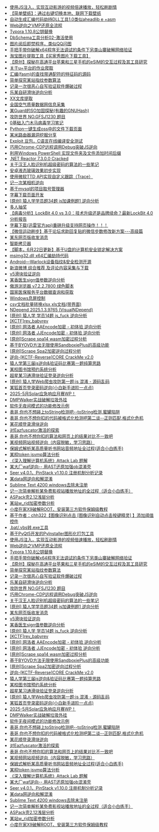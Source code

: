 + [使用JS注入，实现互动影游的视频倍速播放，轻松刷剧情](https://www.52pojie.cn/thread-2040975-1-1.html)
+ [【简单壁纸】：通过右键切换本地、联网下载壁纸](https://www.52pojie.cn/thread-2040907-1-1.html)
+ [自动生成汇编代码劫持DLL工具1.0类似aheadlib e +asm](https://www.52pojie.cn/thread-2040877-1-1.html)
+ [Web逆向之VMP还原全流程](https://www.52pojie.cn/thread-2040789-1-1.html)
+ [Typora 1.10.8公钥替换](https://www.52pojie.cn/thread-2040749-1-1.html)
+ [DbSchema工具分析02-激活使用](https://www.52pojie.cn/thread-2040708-1-1.html)
+ [图片阅后即焚程序，类似QQ闪图](https://www.52pojie.cn/thread-2040665-1-1.html)
+ [手把手带你破解x64程序无法调试的条件下另类山寨破解网络验证](https://www.52pojie.cn/thread-2040610-1-1.html)
+ [淘宝图片提取工具【买家秀图片下载工具】](https://www.52pojie.cn/thread-2040550-1-1.html)
+ [【原创】探秘在高通平台苹果和三星手机的eSIM的交互过程及其工具研究](https://www.52pojie.cn/thread-2040512-1-1.html)
+ [关于u+平台的作业爬取](https://www.52pojie.cn/thread-2040508-1-1.html)
+ [汇编(fasm)的查找带通配符的特征码的源码](https://www.52pojie.cn/thread-2040488-1-1.html)
+ [简单探究某站指纹参数算法](https://www.52pojie.cn/thread-2040484-1-1.html)
+ [记录一次很恶心自写验证软件爆破过程](https://www.52pojie.cn/thread-2040429-1-1.html)
+ [乐某自研滑块逆向分析](https://www.52pojie.cn/thread-2040415-1-1.html)
+ [XX文库提取](https://www.52pojie.cn/thread-2040337-1-1.html)
+ [全国空气质量数据网信息采集](https://www.52pojie.cn/thread-2040280-1-1.html)
+ [某Guard的SO加固探秘(有趣的GNUHash)](https://www.52pojie.cn/thread-2040136-1-1.html)
+ [攻防世界 NO.GFSJ1230 题目](https://www.52pojie.cn/thread-2040122-1-1.html)
+ [0基础入门木马病毒学习笔记](https://www.52pojie.cn/thread-2040099-1-1.html)
+ [Python一键生成oss中的文件下载页面](https://www.52pojie.cn/thread-2040073-1-1.html)
+ [某米路由器漏洞挖掘分享](https://www.52pojie.cn/thread-2040053-1-1.html)
+ [Exploit 豆包，C语言在线编译安全测试](https://www.52pojie.cn/thread-2040016-1-1.html)
+ [巧用Chrome-CDP远程调用Debug突破JS逆向](https://www.52pojie.cn/thread-2040010-1-1.html)
+ [利用Windows PowerShell 实现文件夹及文件添加时间后缀](https://www.52pojie.cn/thread-2039904-1-1.html)
+ [.NET Reactor 7.3.0.0 Cracked](https://www.52pojie.cn/thread-2039882-1-1.html)
+ [关于汉王人脸识别机超级密码的算法的一些笔记](https://www.52pojie.cn/thread-2039838-1-1.html)
+ [安卓液态玻璃效果初步实现](https://www.52pojie.cn/thread-2039832-1-1.html)
+ [使用微软TTD API实现自定义跟踪（Trace）](https://www.52pojie.cn/thread-2039822-1-1.html)
+ [记一次某相机逆向](https://www.52pojie.cn/thread-2039817-1-1.html)
+ [基于mysql的项目取号管理器](https://www.52pojie.cn/thread-2039802-1-1.html)
+ [字幕下载页面开发](https://www.52pojie.cn/thread-2039758-1-1.html)
+ [[原创] 猿人学学员题34题 js加课例题1 逆向分析](https://www.52pojie.cn/thread-2039700-1-1.html)
+ [多人抽奖](https://www.52pojie.cn/thread-2039677-1-1.html)
+ [【病毒分析】LockBit 4.0 vs 3.0：技术升级还是品牌续命？最新LockBit 4.0分析报告](https://www.52pojie.cn/thread-2039554-1-1.html)
+ [字幕下载(迅雷官方api)重磅升级支持网页操作！！！](https://www.52pojie.cn/thread-2039545-1-1.html)
+ [【微信运动刷步】基于论坛求助回复贴的微信步数修改新方案---高级篇](https://www.52pojie.cn/thread-2039517-1-1.html)
+ [某东网页版收发消息](https://www.52pojie.cn/thread-2039238-1-1.html)
+ [智能拷贝器](https://www.52pojie.cn/thread-2039209-1-1.html)
+ [【脚本，6月22日更新】基于U盘的计算机安全锁定解决方案](https://www.52pojie.cn/thread-2039186-1-1.html)
+ [msimg32.dll  x64汇编劫持代码](https://www.52pojie.cn/thread-2039009-1-1.html)
+ [Android—Warlock设备指纹&安全检测开源](https://www.52pojie.cn/thread-2039003-1-1.html)
+ [新浪微博 综合推荐 及评论内容采集与下载](https://www.52pojie.cn/thread-2038974-1-1.html)
+ [v5滑块验证逆向](https://www.52pojie.cn/thread-2038972-1-1.html)
+ [某香医生sign值参数逆向分析](https://www.52pojie.cn/thread-2038968-1-1.html)
+ [傲游浏览器 v7.2.2.7800 绿色脚本](https://www.52pojie.cn/thread-2038884-1-1.html)
+ [国家医保服务平台数据查询和获取](https://www.52pojie.cn/thread-2038873-1-1.html)
+ [Windows息屏控制](https://www.52pojie.cn/thread-2038856-1-1.html)
+ [csv文档批量转换xlsx,xls文档(带界面)](https://www.52pojie.cn/thread-2038852-1-1.html)
+ [NDepend 2025.1.3.9765 (VisualNDepend)](https://www.52pojie.cn/thread-2038827-1-1.html)
+ [[原创] 猿人学 学员14题 js_fuck 逆向分析](https://www.52pojie.cn/thread-2038595-1-1.html)
+ [[KCTF]rev_babyrev](https://www.52pojie.cn/thread-2038047-1-1.html)
+ [[原创] 网洛者 AAEncode加密 - 初体验 逆向分析](https://www.52pojie.cn/thread-2038005-1-1.html)
+ [[原创] 网洛者 JJEncode加密 - 初体验 逆向分析](https://www.52pojie.cn/thread-2037870-1-1.html)
+ [[原创]Scrape spa14 wasm加密过程分析](https://www.52pojie.cn/thread-2037819-1-1.html)
+ [基于BYOVD方法无限使用SandboxiePlus的高级功能](https://www.52pojie.cn/thread-2037796-1-1.html)
+ [[原创]Scrape Spa2加密逆向过程分析](https://www.52pojie.cn/thread-2037616-1-1.html)
+ [逆向-[KCTF-Reverse]CORE CrackMe v2.0](https://www.52pojie.cn/thread-2037517-1-1.html)
+ [猿人学第三届js逆向&验证码比赛第一题纯算思路](https://www.52pojie.cn/thread-2037361-1-1.html)
+ [某校图书馆预约系统分析](https://www.52pojie.cn/thread-2037247-1-1.html)
+ [超星某习通滑块验证登录逆向分析](https://www.52pojie.cn/thread-2037138-1-1.html)
+ [[原创] 猿人学Web爬虫攻防第一题:js 混淆 - 源码乱码](https://www.52pojie.cn/thread-2037096-1-1.html)
+ [某狐首页登录密码逆向(小白新手进阶一点点)](https://www.52pojie.cn/thread-2036785-1-1.html)
+ [2025-5月Solar应急响应月赛WP！](https://www.52pojie.cn/thread-2036624-1-1.html)
+ [DMPWalker实战破解垃圾外挂](https://www.52pojie.cn/thread-2035779-1-1.html)
+ [软件无夜间模式的功能修改示例](https://www.52pojie.cn/thread-2035675-1-1.html)
+ [表哥,你也不想碰上toString检测吧--toString检测,蜜罐陷阱](https://www.52pojie.cn/thread-2035568-1-1.html)
+ [表哥,你也不想你扣的代码被格式化检测吧第二谈--正则匹配,格式化危机](https://www.52pojie.cn/thread-2035543-1-1.html)
+ [某花顺登录滑块逆向](https://www.52pojie.cn/thread-2035508-1-1.html)
+ [对Eazfuscator激活的探索](https://www.52pojie.cn/thread-2035451-1-1.html)
+ [表哥,你也不想你扣的算法和网页上的结果对比不一致吧](https://www.52pojie.cn/thread-2035300-1-1.html)
+ [某视频网站视频逆向（内容脱敏，学习思路）](https://www.52pojie.cn/thread-2035143-1-1.html)
+ [保姆式解析某高质量听书网站音频地址全过程(适合小白练手)](https://www.52pojie.cn/thread-2035137-1-1.html)
+ [某程token  jsvmp算法分析](https://www.52pojie.cn/thread-2034891-1-1.html)
+ [《深入理解计算机系统》Attack Lab 题解](https://www.52pojie.cn/thread-2034829-1-1.html)
+ [某大厂waf逆向-- 用AST还原加强ob混淆壳](https://www.52pojie.cn/thread-2034613-1-1.html)
+ [Seer v4.0.1，PinStack v1.10.0 注册机制分析记录](https://www.52pojie.cn/thread-2034373-1-1.html)
+ [某data网逆向和解混淆](https://www.52pojie.cn/thread-2034020-1-1.html)
+ [Sublime Text 4200 windows去除未注册](https://www.52pojie.cn/thread-2033994-1-1.html)
+ [记一次简单解析某免费影视站播放地址的全过程（适合小白练手）](https://www.52pojie.cn/thread-2033927-1-1.html)
+ [ASPack壳2.12浅层分析](https://www.52pojie.cn/thread-2033861-1-1.html)
+ [某站w_rid加密参数分析](https://www.52pojie.cn/thread-2033704-1-1.html)
+ [小度在家X9破解ROOT、安装第三方软件保姆级教程](https://www.52pojie.cn/thread-2033703-1-1.html)
+ [基于作者：chh322【图像识别点击 [图像识别自动点击按键精灵] 】添加阈值控件](https://www.52pojie.cn/thread-2041013-1-1.html)
+ [.bat/.vbs转.exe工具](https://www.52pojie.cn/thread-2040982-1-1.html)
+ [基于PyQt5开发的PyInstaller图形化打包工具](https://www.52pojie.cn/thread-2041034-1-1.html)
+ [使用JS注入，实现互动影游的视频倍速播放，轻松刷剧情](https://www.52pojie.cn/forum.php?mod=viewthread&tid=2040975&extra=page%3D1%26filter%3Dauthor%26orderby%3Ddateline)
+ [Web逆向之VMP还原全流程](https://www.52pojie.cn/forum.php?mod=viewthread&tid=2040789&extra=page%3D1%26filter%3Dauthor%26orderby%3Ddateline)
+ [Typora 1.10.8公钥替换](https://www.52pojie.cn/forum.php?mod=viewthread&tid=2040749&extra=page%3D1%26filter%3Dauthor%26orderby%3Ddateline)
+ [手把手带你破解x64程序无法调试的条件下另类山寨破解网络验证](https://www.52pojie.cn/forum.php?mod=viewthread&tid=2040610&extra=page%3D1%26filter%3Dauthor%26orderby%3Ddateline)
+ [【原创】探秘在高通平台苹果和三星手机的eSIM的交互过程及其工具研究](https://www.52pojie.cn/forum.php?mod=viewthread&tid=2040512&extra=page%3D1%26filter%3Dauthor%26orderby%3Ddateline)
+ [简单探究某站指纹参数算法](https://www.52pojie.cn/forum.php?mod=viewthread&tid=2040484&extra=page%3D1%26filter%3Dauthor%26orderby%3Ddateline)
+ [记录一次很恶心自写验证软件爆破过程](https://www.52pojie.cn/forum.php?mod=viewthread&tid=2040429&extra=page%3D1%26filter%3Dauthor%26orderby%3Ddateline)
+ [乐某自研滑块逆向分析](https://www.52pojie.cn/forum.php?mod=viewthread&tid=2040415&extra=page%3D1%26filter%3Dauthor%26orderby%3Ddateline)
+ [攻防世界 NO.GFSJ1230 题目](https://www.52pojie.cn/forum.php?mod=viewthread&tid=2040122&extra=page%3D1%26filter%3Dauthor%26orderby%3Ddateline)
+ [巧用Chrome-CDP远程调用Debug突破JS逆向](https://www.52pojie.cn/forum.php?mod=viewthread&tid=2040010&extra=page%3D1%26filter%3Dauthor%26orderby%3Ddateline)
+ [关于汉王人脸识别机超级密码的算法的一些笔记](https://www.52pojie.cn/forum.php?mod=viewthread&tid=2039838&extra=page%3D1%26filter%3Dauthor%26orderby%3Ddateline)
+ [[原创] 猿人学学员题34题 js加课例题1 逆向分析](https://www.52pojie.cn/forum.php?mod=viewthread&tid=2039700&extra=page%3D1%26filter%3Dauthor%26orderby%3Ddateline)
+ [某东网页版收发消息](https://www.52pojie.cn/forum.php?mod=viewthread&tid=2039238&extra=page%3D1%26filter%3Dauthor%26orderby%3Ddateline)
+ [v5滑块验证逆向](https://www.52pojie.cn/forum.php?mod=viewthread&tid=2038972&extra=page%3D1%26filter%3Dauthor%26orderby%3Ddateline)
+ [某香医生sign值参数逆向分析](https://www.52pojie.cn/forum.php?mod=viewthread&tid=2038968&extra=page%3D1%26filter%3Dauthor%26orderby%3Ddateline)
+ [[原创] 猿人学 学员14题 js_fuck 逆向分析](https://www.52pojie.cn/forum.php?mod=viewthread&tid=2038595&extra=page%3D1%26filter%3Dauthor%26orderby%3Ddateline)
+ [[KCTF]rev_babyrev](https://www.52pojie.cn/forum.php?mod=viewthread&tid=2038047&extra=page%3D1%26filter%3Dauthor%26orderby%3Ddateline)
+ [[原创] 网洛者 AAEncode加密 - 初体验 逆向分析](https://www.52pojie.cn/forum.php?mod=viewthread&tid=2038005&extra=page%3D1%26filter%3Dauthor%26orderby%3Ddateline)
+ [[原创] 网洛者 JJEncode加密 - 初体验 逆向分析](https://www.52pojie.cn/forum.php?mod=viewthread&tid=2037870&extra=page%3D1%26filter%3Dauthor%26orderby%3Ddateline)
+ [[原创]Scrape spa14 wasm加密过程分析](https://www.52pojie.cn/forum.php?mod=viewthread&tid=2037819&extra=page%3D1%26filter%3Dauthor%26orderby%3Ddateline)
+ [基于BYOVD方法无限使用SandboxiePlus的高级功能](https://www.52pojie.cn/forum.php?mod=viewthread&tid=2037796&extra=page%3D1%26filter%3Dauthor%26orderby%3Ddateline)
+ [[原创]Scrape Spa2加密逆向过程分析](https://www.52pojie.cn/forum.php?mod=viewthread&tid=2037616&extra=page%3D1%26filter%3Dauthor%26orderby%3Ddateline)
+ [逆向-[KCTF-Reverse]CORE CrackMe v2.0](https://www.52pojie.cn/forum.php?mod=viewthread&tid=2037517&extra=page%3D1%26filter%3Dauthor%26orderby%3Ddateline)
+ [猿人学第三届js逆向&验证码比赛第一题纯算思路](https://www.52pojie.cn/forum.php?mod=viewthread&tid=2037361&extra=page%3D1%26filter%3Dauthor%26orderby%3Ddateline)
+ [某校图书馆预约系统分析](https://www.52pojie.cn/forum.php?mod=viewthread&tid=2037247&extra=page%3D1%26filter%3Dauthor%26orderby%3Ddateline)
+ [超星某习通滑块验证登录逆向分析](https://www.52pojie.cn/forum.php?mod=viewthread&tid=2037138&extra=page%3D1%26filter%3Dauthor%26orderby%3Ddateline)
+ [[原创] 猿人学Web爬虫攻防第一题:js 混淆 - 源码乱码](https://www.52pojie.cn/forum.php?mod=viewthread&tid=2037096&extra=page%3D1%26filter%3Dauthor%26orderby%3Ddateline)
+ [某狐首页登录密码逆向(小白新手进阶一点点)](https://www.52pojie.cn/forum.php?mod=viewthread&tid=2036785&extra=page%3D1%26filter%3Dauthor%26orderby%3Ddateline)
+ [2025-5月Solar应急响应月赛WP！](https://www.52pojie.cn/forum.php?mod=viewthread&tid=2036624&extra=page%3D1%26filter%3Dauthor%26orderby%3Ddateline)
+ [DMPWalker实战破解垃圾外挂](https://www.52pojie.cn/forum.php?mod=viewthread&tid=2035779&extra=page%3D1%26filter%3Dauthor%26orderby%3Ddateline)
+ [软件无夜间模式的功能修改示例](https://www.52pojie.cn/forum.php?mod=viewthread&tid=2035675&extra=page%3D1%26filter%3Dauthor%26orderby%3Ddateline)
+ [表哥,你也不想碰上toString检测吧--toString检测,蜜罐陷阱](https://www.52pojie.cn/forum.php?mod=viewthread&tid=2035568&extra=page%3D1%26filter%3Dauthor%26orderby%3Ddateline)
+ [表哥,你也不想你扣的代码被格式化检测吧第二谈--正则匹配,格式化危机](https://www.52pojie.cn/forum.php?mod=viewthread&tid=2035543&extra=page%3D1%26filter%3Dauthor%26orderby%3Ddateline)
+ [某花顺登录滑块逆向](https://www.52pojie.cn/forum.php?mod=viewthread&tid=2035508&extra=page%3D1%26filter%3Dauthor%26orderby%3Ddateline)
+ [对Eazfuscator激活的探索](https://www.52pojie.cn/forum.php?mod=viewthread&tid=2035451&extra=page%3D1%26filter%3Dauthor%26orderby%3Ddateline)
+ [表哥,你也不想你扣的算法和网页上的结果对比不一致吧](https://www.52pojie.cn/forum.php?mod=viewthread&tid=2035300&extra=page%3D1%26filter%3Dauthor%26orderby%3Ddateline)
+ [某视频网站视频逆向（内容脱敏，学习思路）](https://www.52pojie.cn/forum.php?mod=viewthread&tid=2035143&extra=page%3D1%26filter%3Dauthor%26orderby%3Ddateline)
+ [保姆式解析某高质量听书网站音频地址全过程(适合小白练手)](https://www.52pojie.cn/forum.php?mod=viewthread&tid=2035137&extra=page%3D1%26filter%3Dauthor%26orderby%3Ddateline)
+ [某程token  jsvmp算法分析](https://www.52pojie.cn/forum.php?mod=viewthread&tid=2034891&extra=page%3D1%26filter%3Dauthor%26orderby%3Ddateline)
+ [《深入理解计算机系统》Attack Lab 题解](https://www.52pojie.cn/forum.php?mod=viewthread&tid=2034829&extra=page%3D1%26filter%3Dauthor%26orderby%3Ddateline)
+ [某大厂waf逆向-- 用AST还原加强ob混淆壳](https://www.52pojie.cn/forum.php?mod=viewthread&tid=2034613&extra=page%3D1%26filter%3Dauthor%26orderby%3Ddateline)
+ [Seer v4.0.1，PinStack v1.10.0 注册机制分析记录](https://www.52pojie.cn/forum.php?mod=viewthread&tid=2034373&extra=page%3D1%26filter%3Dauthor%26orderby%3Ddateline)
+ [某data网逆向和解混淆](https://www.52pojie.cn/forum.php?mod=viewthread&tid=2034020&extra=page%3D1%26filter%3Dauthor%26orderby%3Ddateline)
+ [Sublime Text 4200 windows去除未注册](https://www.52pojie.cn/forum.php?mod=viewthread&tid=2033994&extra=page%3D1%26filter%3Dauthor%26orderby%3Ddateline)
+ [记一次简单解析某免费影视站播放地址的全过程（适合小白练手）](https://www.52pojie.cn/forum.php?mod=viewthread&tid=2033927&extra=page%3D1%26filter%3Dauthor%26orderby%3Ddateline)
+ [ASPack壳2.12浅层分析](https://www.52pojie.cn/forum.php?mod=viewthread&tid=2033861&extra=page%3D1%26filter%3Dauthor%26orderby%3Ddateline)
+ [某站w_rid加密参数分析](https://www.52pojie.cn/forum.php?mod=viewthread&tid=2033704&extra=page%3D1%26filter%3Dauthor%26orderby%3Ddateline)
+ [小度在家X9破解ROOT、安装第三方软件保姆级教程](https://www.52pojie.cn/forum.php?mod=viewthread&tid=2033703&extra=page%3D1%26filter%3Dauthor%26orderby%3Ddateline)
